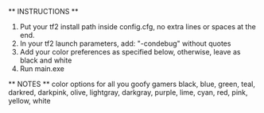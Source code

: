 ** INSTRUCTIONS **
1. Put your tf2 install path inside config.cfg, no extra lines or spaces at the end.
2. In your tf2 launch parameters, add: "-condebug" without quotes
3. Add your color preferences as specified below, otherwise, leave as black and white
4. Run main.exe

** NOTES ** 
color options for all you goofy gamers
black, blue, green, teal, darkred, darkpink, olive, lightgray, darkgray, purple, lime, cyan, red, pink, yellow, white
